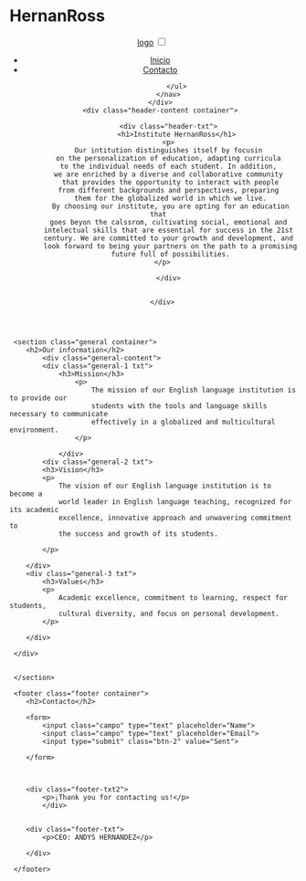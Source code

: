 # HernanRoss

<!DOCTYPE html>
<html lang="en">
<head>
    <meta charset="UTF-8">
    <meta name="viewport" content="width=device-width, initial-scale=1.0">
    <title>Document</title>
    <link rel="stylesheet" href="style.css">
</head>
<body> 
<header class="header">
     <div class="menu container">
       <a href="#" class="logo">logo</a>
       <input type="checkbox" id="menu">
      <label for="menu">
        <img src="" class="menu-icono" alt="">
      </label>
      <nav class="navbar">
          <ul>
                <li><a href="#">Inicio</a></li>
                <li><a href="#">Contacto</a></li>
                
            </ul>
        </nav>
    </div>
    <div class="header-content container">

        <div class="header-txt">
            <h1>Institute HernanRoss</h1>
        <p>
         Our intitution distinguishes itself by focusin 
         on the personalization of education, adapting curricula 
         to the individual needs of each student. In addition, 
         we are enriched by a diverse and collaborative community 
         that provides the opportunity to interact with people
         from different backgrounds and perspectives, preparing 
         them for the globalized world in which we live.
         By choosing our institute, you are opting for an education that 
         goes beyon the calssrom, cultivating social, emotional and 
         intelectual skills that are essential for success in the 21st 
         century. We are committed to your growth and development, and 
         look forward to being your partners on the path to a promising 
         future full of possibilities.
     </p>

        </div>

        
     </div>
</header>

     <section class="general container">
        <h2>Our information</h2>
            <div class="general-content">  
            <div class="general-1 txt">
                <h3>Mission</h3>
                    <p>
                        The mission of our English language institution is to provide our  
                        students with the tools and language skills necessary to communicate 
                        effectively in a globalized and multicultural environment. 
                    </p>
            
                </div>
            <div class="general-2 txt">
            <h3>Vision</h3>
            <p>
                The vision of our English language institution is to become a 
                world leader in English language teaching, recognized for its academic 
                excellence, innovative approach and unwavering commitment to 
                the success and growth of its students.

            </p>
            
        </div>
        <div class="general-3 txt">
            <h3>Values</h3>
            <p>
                Academic excellence, commitment to learning, respect for students, 
                cultural diversity, and focus on personal development.
            </p>
            
        </div>

     </div>


     </section>

     <footer class="footer container">
        <h2>Contacto</h2>

        <form>
            <input class="campo" type="text" placeholder="Name">
            <input class="campo" type="text" placeholder="Email">
            <input type="submit" class="btn-2" value="Sent">
            
        </form>


    
        <div class="footer-txt2">
            <p>¡Thank you for contacting us!</p>
            </div>
            

        <div class="footer-txt">
            <p>CEO: ANDYS HERNANDEZ</p>
            
        </div>

     </footer>


</body>
</html>
